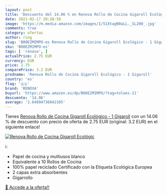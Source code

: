 ```yaml
---
layout: post
title: 'Descuento del 14.06 % en Renova Rollo de Cocina Gigaroll Ecológic'
date: 2021-02-17 20:28:59
image: 'https://m.media-amazon.com/images/I/51XtagN0aLL._SL200_.jpg'
comments: true
category: ofertas
author: ring
slug: 'B00EZMIMPO-es Renova Rollo de Cocina Gigaroll Ecológico - 1 Gigaroll'
sku: 'B00EZMIMPO-es'
tags: [ 'renova', ]
actualPrice: 2.75 EUR
currency: EUR
price: 2.75
comparePrice: 3.2 EUR
prodname: 'Renova Rollo de Cocina Gigaroll Ecológico - 1 Gigaroll'
country: 'es'
flag: '🇪🇸'
brand: 'RENOVA'
buyurl: 'https://www.amazon.es/dp/B00EZMIMPO/?tag=tolees-21'
descuento: '14.06'
average: '2.64894736842105'
---
```


Tienes [Renova Rollo de Cocina Gigaroll Ecológico - 1 Gigaroll](https://www.amazon.es/dp/B00EZMIMPO/?tag=tolees-21) con un 14.06 % de descuento con precio de oferta de 2.75 EUR (original: 3.2 EUR) en el siguiente enlace!

[![Renova Rollo de Cocina Gigaroll Ecológic](https://m.media-amazon.com/images/I/51XtagN0aLL._SL200_.jpg)](https://www.amazon.es/dp/B00EZMIMPO/?tag=tolees-21)

ℹ️:

- Papel de cocina y multiusos blanco
- Equivalente a 10 Rollos de Cocina
- 100% papel reciclado Certificado con la Etiqueta Ecológica Europea
- 2 capas extra absorbentes
- Gigarrollo

[🛒 Accede a la oferta!!](https://www.amazon.es/dp/B00EZMIMPO/?tag=tolees-21)
